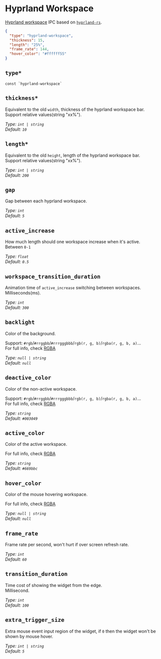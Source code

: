 # Hyprland Workspace

[Hyprland workspace](https://wiki.hyprland.org/Configuring/Dispatchers/#workspaces) IPC based on [`hyprland-rs`](https://github.com/hyprland-community/hyprland-rs).

```json
{
  "type": "hyprland-workspace",
  "thickness": 15,
  "length": "25%",
  "frame_rate": 144,
  "hover_color": "#ffffff55"
}
```

## `type*`

```plaintext
const `hyprland-workspace`
```

## `thickness*`

Equivalent to the old `width`, thickness of the hyprland workspace bar.  
Support relative values(string "xx%").

_Type: `int | string`_  
_Default: `10`_

## `length*`

Equivalent to the old `height`, length of the hyprland workspace bar.  
Support relative values(string "xx%").

_Type: `int | string`_  
_Default: `200`_

## `gap`

Gap between each hyprland workspace.

_Type: `int`_  
_Default: `5`_

## `active_increase`

How much length should one workspace increase when it's active.  
Between `0-1`

_Type: `float`_  
_Default: `0.5`_

## `workspace_transition_duration`

Animation time of `active_increase` switching between workspaces.  
Milliseconds(ms).

_Type: `int`_  
_Default: `300`_

## `backlight`

Color of the background.

Support: `#rgb`/`#rrggbb`/`#rrrgggbbb`/`rgb(r, g, b)`/`rgba(r, g, b, a)`...  
For full info, check [RGBA](https://gtk-rs.org/gtk4-rs/stable/latest/docs/src/gdk4/rgba.rs.html#205)

_Type: `null | string`_  
_Default: `null`_

## `deactive_color`

Color of the non-active workspace.

Support: `#rgb`/`#rrggbb`/`#rrrgggbbb`/`rgb(r, g, b)`/`rgba(r, g, b, a)`...  
For full info, check [RGBA](https://gtk-rs.org/gtk4-rs/stable/latest/docs/src/gdk4/rgba.rs.html#205)

_Type: `string`_  
_Default: `#003049`_

## `active_color`

Color of the active workspace.

For full info, check [RGBA](https://gtk-rs.org/gtk4-rs/stable/latest/docs/src/gdk4/rgba.rs.html#205)

_Type: `string`_  
_Default: `#669bbc`_

## `hover_color`

Color of the mouse hovering workspace.

For full info, check [RGBA](https://gtk-rs.org/gtk4-rs/stable/latest/docs/src/gdk4/rgba.rs.html#205)

_Type: `null | string`_  
_Default: `null`_

## `frame_rate`

Frame rate per second, won't hurt if over screen refresh rate.

_Type: `int`_  
_Default: `60`_

## `transition_duration`

Time cost of showing the widget from the edge.  
Millisecond.

_Type: `int`_  
_Default: `100`_

## `extra_trigger_size`

Extra mouse event input region of the widget, if `0` then the widget won't be shown by mouse hover.

_Type: `int | string`_  
_Default: `5`_
